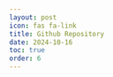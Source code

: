 ```yaml
---
layout: post
icon: fas fa-link
title: Github Repository
date: 2024-10-16
toc: true
order: 6
---
```


<script type="text/javascript">
    window.location.href = "https://www.github.com/LambdaLabsML/Open-Sora"
</script>

